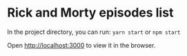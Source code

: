 # Rick and Morty episodes list

In the project directory, you can run:
 `yarn start`
or `npm start`

Open [http://localhost:3000](http://localhost:3000) to view it in the browser.

